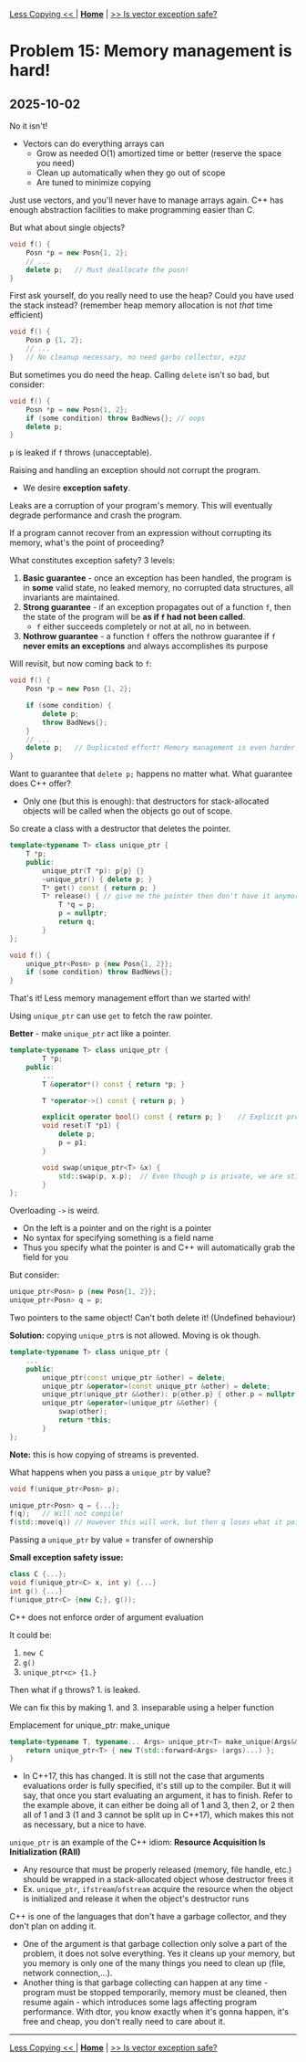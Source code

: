 [Less Copying << ](./problem_14.md) | [**Home**](../README.md) | [>> Is vector exception safe?](./problem_16.md) 

# Problem 15: Memory management is hard!
## **2025-10-02**

No it isn't!
- Vectors can do everything arrays can
    - Grow as needed O(1) amortized time or better (reserve the space you need)
    - Clean up automatically when they go out of scope
    - Are tuned to minimize copying

Just use vectors, and you'll never have to manage arrays again.
C++ has enough abstraction facilities to make programming easier than C.

But what about single objects?

```C++
void f() {
    Posn *p = new Posn{1, 2};
    // ...
    delete p;   // Must deallocate the posn!
}
```

First ask yourself, do you really need to use the heap? Could you have used the stack instead? (remember heap memory allocation is not _that_ time efficient)

```C++
void f() {
    Posn p {1, 2};
    // ...
}   // No cleanup necessary, no need garbo collector, ezpz
```

But sometimes you do need the heap. Calling `delete` isn't so bad, but consider:

```C++
void f() {
    Posn *p = new Posn{1, 2};
    if (some condition) throw BadNews{}; // oops
    delete p;  
}
```

`p` is leaked if `f` throws (unacceptable).

Raising and handling an exception should not corrupt the program. 
- We desire **exception safety**.

Leaks are a corruption of your program's memory. This will eventually degrade performance and crash the program.

If a program cannot recover from an expression without corrupting its memory, what's the point of proceeding?

What constitutes exception safety? 3 levels:
1. **Basic guarantee** - once an exception has been handled, the program is in **some** valid state, no leaked memory, no corrupted data structures, all invariants are maintained.
1. **Strong guarantee** - if an exception propagates out of a function `f`, then the state of the program will be **as if `f` had not been called**.
    - `f` either succeeds completely or not at all, no in between.
1. **Nothrow guarantee** - a function `f` offers the nothrow guarantee if `f` **never emits an exceptions** and always accomplishes its purpose


Will revisit, but now coming back to `f`:

```C++
void f() {
    Posn *p = new Posn {1, 2};

    if (some condition) {
        delete p;
        throw BadNews{};
    }
    // ...
    delete p;   // Duplicated effort! Memory management is even harder!
}
```

Want to guarantee that `delete p;` happens no matter what. What guarantee does C++ offer?
- Only one (but this is enough): that destructors for stack-allocated objects will be called when the objects go out of scope.

So create a class with a destructor that deletes the pointer.

```C++
template<typename T> class unique_ptr {
    T *p;
    public:
        unique_ptr(T *p): p{p} {}
        ~unique_ptr() { delete p; }
        T* get() const { return p; }
        T* release() { // give me the pointer then don't have it anymore
            T *q = p;
            p = nullptr;
            return q;
        }
};
```
```C++
void f() {
    unique_ptr<Posn> p {new Posn{1, 2}};
    if (some condition) throw BadNews{};
}
```

That's it! Less memory management effort than we started with!

Using `unique_ptr` can use `get` to fetch the raw pointer.

**Better** - make `unique_ptr` act like a pointer.

```C++
template<typename T> class unique_ptr {
        T *p;
    public:
        ...
        T &operator*() const { return *p; }

        T *operator->() const { return p; }

        explicit operator bool() const { return p; }    // Explicit prohibits bool b = p;
        void reset(T *p1) {
            delete p;
            p = p1;
        }

        void swap(unique_ptr<T> &x) {
            std::swap(p, x.p);  // Even though p is private, we are still inside the unique_ptr class, so we can access other unique_ptr's private fields
        }
};
```

Overloading `->` is weird.
- On the left is a pointer and on the right is a pointer
- No syntax for specifying something is a field name
- Thus you specify what the pointer is and C++ will automatically grab the field for you

But consider:

```C++
unique_ptr<Posn> p {new Posn{1, 2}}; 
unique_ptr<Posn> q = p;
```

Two pointers to the same object! Can't both delete it! (Undefined behaviour)


**Solution:** copying `unique_ptr`s is not allowed. Moving is ok though.

```C++
template<typename T> class unique_ptr {
    ...
    public:
        unique_ptr(const unique_ptr &other) = delete;
        unique_ptr &operator=(const unique_ptr &other) = delete;
        unique_ptr(unique_ptr &&other): p{other.p} { other.p = nullptr; }
        unique_ptr &operator=(unique_ptr &&other) {
            swap(other);
            return *this;
        }
};
```

**Note:** this is how copying of streams is prevented.

What happens when you pass a `unique_ptr` by value?

```C++
void f(unique_ptr<Posn> p);

unique_ptr<Posn> q = {...};
f(q);   // Will not compile!
f(std::move(q)) // However this will work, but then q loses what it points to
```

Passing a `unique_ptr` by value = transfer of ownership

**Small exception safety issue:**

```C++
class C {...};
void f(unique_ptr<C> x, int y) {...}
int g() {...}
f(unique_ptr<C> {new C;}, g());
```

C++ does not enforce order of argument evaluation

It could be:
1. `new C`
1. `g()`
1. `unique_ptr<c> {1.}`

Then what if `g` throws? 1. is leaked.

We can fix this by making 1. and 3. inseparable using a helper function

Emplacement for unique_ptr: make_unique
```C++
template<typename T, typename... Args> unique_ptr<T> make_unique(Args&&... args) {
    return unique_ptr<T> { new T(std::forward<Args> (args)...) };
}
```
- In C++17, this has changed. It is still not the case that arguments evaluations order is fully specified, it's still up to the compiler. But it will say, that once you start evaluating an argument, it has to finish. Refer to the example above, it can either be doing all of 1 and 3, then 2, or 2 then all of 1 and 3 (1 and 3 cannot be split up in C++17), which makes this not as necessary, but a nice to have.

`unique_ptr` is an example of the C++ idiom: **Resource Acquisition Is Initialization (RAII)**
- Any resource that must be properly released (memory, file handle, etc.) should be wrapped in a stack-allocated object whose destructor frees it
- Ex. `unique_ptr`, `ifstream`/`ofstream` acquire the resource when the object is initialized and release it when the object's destructor runs

C++ is one of the languages that don't have a garbage collector, and they don't plan on adding it. 
- One of the argument is that garbage collection only solve a part of the problem, it does not solve everything. Yes it cleans up your memory, but you memory is only one of the many things you need to clean up (file, network connection,...). 
- Another thing is that garbage collecting can happen at any time - program must be stopped temporarily, memory must be cleaned, then resume again - which introduces some lags affecting program performance. With dtor, you know exactly when it's gonna happen, it's free and cheap, you don't really need to care about it.

---
[Less Copying << ](./problem_14.md) | [**Home**](../README.md) | [>> Is vector exception safe?](./problem_16.md) 
